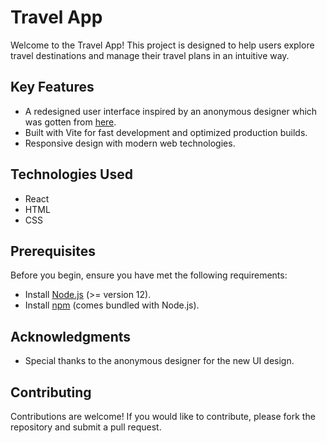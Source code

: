# Travel App

Welcome to the Travel App! This project is designed to help users explore travel destinations and manage their travel plans in an intuitive way.

## Key Features

- A redesigned user interface inspired by an anonymous designer which was gotten from [here](https://github.com/Unknownbosss/travelapp).
- Built with Vite for fast development and optimized production builds.
- Responsive design with modern web technologies.

## Technologies Used

- React
- HTML
- CSS

## Prerequisites

Before you begin, ensure you have met the following requirements:

- Install [Node.js](https://nodejs.org/) (>= version 12).
- Install [npm](https://www.npmjs.com/get-npm) (comes bundled with Node.js).

## Acknowledgments

- Special thanks to the anonymous designer for the new UI design.

## Contributing

Contributions are welcome! If you would like to contribute, please fork the repository and submit a pull request.
